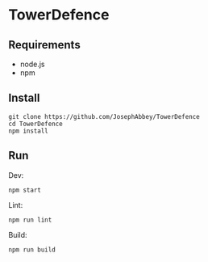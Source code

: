 # TowerDefence

## Requirements

- node.js
- npm

## Install

```shell
git clone https://github.com/JosephAbbey/TowerDefence
cd TowerDefence
npm install
```

## Run

Dev:

```shell
npm start
```

Lint:

```shell
npm run lint
```

Build:

```shell
npm run build
```
